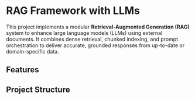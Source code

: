 # RAG Framework with LLMs

This project implements a modular **Retrieval-Augmented Generation (RAG)** system to enhance large language models (LLMs) using external documents. It combines dense retrieval, chunked indexing, and prompt orchestration to deliver accurate, grounded responses from up-to-date or domain-specific data.

##  Features



## Project Structure

